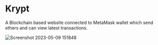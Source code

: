 # Krypt
A Blockchain based website connected to MetaMask wallet which send ethers and can view latest transactions.

![Screenshot 2023-05-09 151848](https://user-images.githubusercontent.com/87557094/237060340-0baa0615-dd0b-4e3f-a0ed-6a4d8748fb5c.png)
